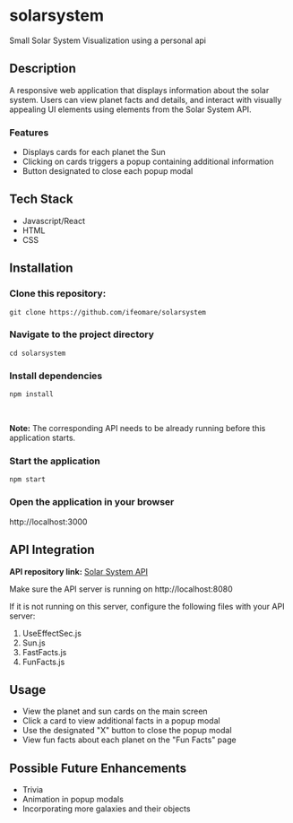 # solarsystem
Small Solar System Visualization using a personal api
[]()

## Description
A responsive web application that displays information about the solar system. Users can view planet facts and details, and interact with visually appealing UI elements using elements from the Solar System API.

### Features

- Displays cards for each planet  the Sun
- Clicking on cards triggers a popup containing additional information
- Button designated to close each popup modal

## Tech Stack
- Javascript/React
- HTML
- CSS

## Installation
### Clone this repository:
`git clone https://github.com/ifeomare/solarsystem`

### Navigate to the project directory
`cd solarsystem`

### Install dependencies
`npm install`

<br>

**Note:** The corresponding API needs to be already running before this application starts.

### Start the application
`npm start`

### Open the application in your browser
http://localhost:3000

## API Integration
**API repository link:** [Solar System API](https://github.com/ifeomare/SolarSystemAPI)

Make sure the API server is running on http://localhost:8080

If it is not running on this server, configure the following files with your API server:
1. UseEffectSec.js
2. Sun.js
3. FastFacts.js
4. FunFacts.js

## Usage
- View the planet and sun cards on the main screen
- Click a card to view additional facts in a popup modal
- Use the designated "X" button to close the popup modal
- View fun facts about each planet on the "Fun Facts" page

## Possible Future Enhancements
- Trivia
- Animation in popup modals
- Incorporating more galaxies and their objects